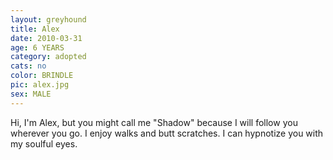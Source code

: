 ```yaml
---
layout: greyhound
title: Alex
date: 2010-03-31
age: 6 YEARS
category: adopted
cats: no
color: BRINDLE
pic: alex.jpg
sex: MALE
---
```


Hi, I'm Alex, but you might call me "Shadow" because I will follow you wherever you go.  I enjoy walks and butt
scratches.  I can hypnotize you with my soulful eyes.
